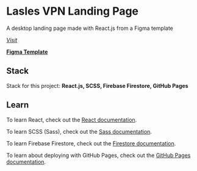 # Lasles VPN Landing Page

A desktop landing page made with React.js from a Figma template 

*[Visit](https://danhutsuliak.github.io/lasles-vpn-landing/)*

**[Figma Template](https://www.figma.com/file/k3SjmCZWoPKNx7d3XZ0K29/FREEBIES-Landingpage-LaslesVPN-(Community)?node-id=1%3A2)**

## Stack

Stack for this project: **React.js, SCSS, Firebase Firestore, GitHub Pages**

## Learn

To learn React, check out the [React documentation](https://reactjs.org/).

To learn SCSS (Sass), check out the [Sass documentation](https://sass-lang.com/).

To learn Firebase Firestore, check out the [Firestore documentation](https://firebase.google.com/docs/firestore).

To learn about deploying with GitHub Pages, check out the [GitHub Pages documentation](https://pages.github.com/).
